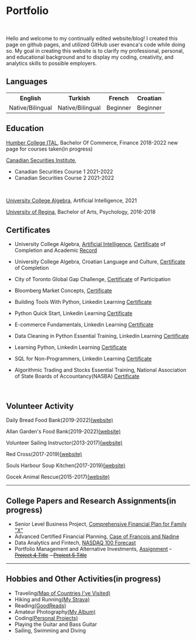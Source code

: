 # Portfolio
<br>

Hello and welcome to my continually edited website/blog! I created this page on github pages, and utilized GitHub user evanca's code while doing so. My goal in creating this website is to clarify my professional, personal, and educational background and to display my coding, creativity, and analytics skills to possible employers. 

## Languages
<table>
<tr>
      <th>English</th>
      <th>Turkish</th>
      <th>French</th>
      <th>Croatian</th>
  </tr>
  <tr>
    <td>Native/Bilingual</td>
    <td>Native/Bilingual</td>
    <td>Beginner</td>
    <td>Beginner</td>
  </tr>
</table>

## Education 
[Humber College ITAL](https://business.humber.ca/programs/finance.html), Bachelor Of Commerce, Finance 2018-2022
new page for courses taken(in progress)
<br>

[Canadian Securities Institute](https://www.csi.ca/student/en_ca/courses/csi/csc.xhtml?gclid=CjwKCAjwt7SWBhAnEiwAx8ZLarnKsz6Vu9POjZJNIshu1uSnUF5YXRNr6k0dqhPKuCs13GuxZd1RBRoCjnUQAvD_BwE), 
- Canadian Securities Course 1 2021-2022
- Canadian Securities Course 2 2021-2022
<br>

[University College Algebra](https://www.algebra.hr/visoko-uciliste/en/studij/graduate-professional-program/data-science/), Artificial Intelligence, 2021
<br>

[University of Regina](https://www.uregina.ca/), Bachelor of Arts, Psychology, 2016-2018

## Certificates

- University College Algebra, [Artificial Intelligence](https://www.algebra.hr/international-school/summer-school/courses/artificial-intelligence/), [Certificate](images/CertificateArtificialIntelligenceErenWeatheraldSengul.pdf) of Completion and Academic [Record](images/AcademicRecord–ErenWeatherald-Sengul.pdf)

- University College Algebra, Croatian Language and Culture, [Certificate](/images/CertificateCroatianLanguage&Culture-ErenWeatherald-Sengul.pdf) of Completion

- City of Toronto Global Gap Challenge, [Certificate](/images/GlobalSystemsGapChallenge.pdf) of Participation

- Bloomberg Market Concepts, [Certificate](/images/certificate_of_completion.pdf)

- Building Tools With Python, Linkedin Learning [Certificate](https://www.linkedin.com/learning/certificates/0bc0144c2cb57eba40352389de90969791105a018b9a1cc1cfa07d780093740c?u=2218586)

- Python Quick Start, Linkedin Learning [Certificate](https://www.linkedin.com/learning/certificates/566925e9c0d453f16824dea57651de9ca8e0b5448350246e2f9ae1736a254bd1?u=2218586)

- E-commerce Fundamentals, Linkedin Learning [Certificate](https://www.linkedin.com/learning/certificates/a8a96609b9dc9cbc9ae8a4b89af7a2c492e8fdd8133b267e798c95c13a528621?u=2218586)

- Data Cleaning in Python Essential Training, Linkedin Learning [Certificate](https://www.linkedin.com/learning/certificates/cf37bfb34cfba6b0c34d6be51f4b3f9062e503d4253f1d26ce0d3da9917b9beb?u=2218586https://www.linkedin.com/learning/certificates/cf37bfb34cfba6b0c34d6be51f4b3f9062e503d4253f1d26ce0d3da9917b9beb?trk=share_certificate)

- Learning Python, Linkedin Learning [Certificate](https://www.linkedin.com/learning/certificates/4af637f80c3afb98cd9c4c6d2626b2fbf93fc0cf1920ce9f38820379d6a6cc13?u=2218586)

- SQL for Non-Programmers, Linkedin Learning [Certificate](https://www.linkedin.com/learning/certificates/50b44e14ed21be72a6be4fc6a7200025a2e52af0ed1487046976c0669f56b971?u=2218586)

- Algorithmic Trading and Stocks Essential Training, National Association of State Boards of Accountancy(NASBA) [Certificate](https://www.linkedin.com/learning/certificates/81e31eae70d1618b0ae652016c3f17245466335b2c9e32ddc08c9fa5f182a1d5?u=2218586)

<br>

## Volunteer Activity

Daily Bread Food Bank(2019-2022)[(website)](https://www.dailybread.ca/)

Allan Garden's Food Bank(2019-2022)[(website)](https://allangardensfoodbank.net/)

Volunteer Sailing Instructor(2013-2017)[(website)](https://www.gocekyachtclub.org/en/Home)

Red Cross(2017-2019)[(website)](https://www.redcross.ca/)

Souls Harbour Soup Kitchen(2017-2019)[(website)](https://www.shrmsk.com/)

Gocek Animal Rescue(2015-2017)[(website)](http://www.gocekanimalrescue.com/)

---

## College Papers and Research Assignments(in progress)

- Senior Level Business Project, [Comprehensive Financial Plan for Family "X"]()
- Advanced Certified Financial Planning, [Case of Francois and Nadine]()
- Data Analytics and Fintech, [NASDAQ 100 Forecast]()
- Portfolio Management and Alternative Investments, [Assignment]()
~~- [Project 4 Title]()~~
~~- [Project 5 Title]()~~

---

## Hobbies and Other Activities(in progress)

- Traveling[(Map of Countries I've Visited)](https://www.amcharts.com/visited_countries/?i=62cdde50dff7d&cc=AL%2CBE%2CBG%2CHR%2CCY%2CDK%2CFR%2CDE%2CGR%2CIT%2CLU%2CME%2CPT%2CRS%2CTR%2CGB%2CVA%2CCA%2CUS#AL,BE,BG,HR,CY,DK,FR,DE,GR,IT,LU,ME,PT,RS,TR,GB,VA,CA,US)
- Hiking and Running[(My Strava)]()
- Reading[(GoodReads)]()
- Amateur Photography[(My Album)]()
- Coding[(Personal Projects)]()
- Playing the Guitar and Bass Guitar
- Sailing, Swimming and Diving
